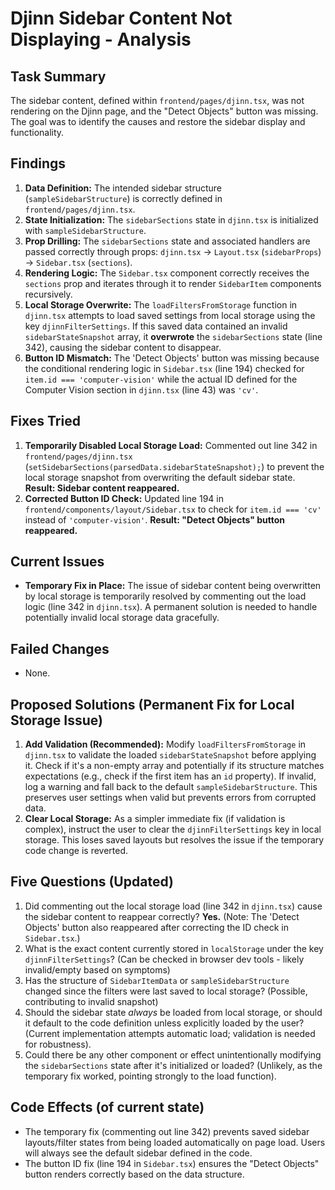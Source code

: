# Djinn Sidebar Content Not Displaying - Analysis

## Task Summary
The sidebar content, defined within `frontend/pages/djinn.tsx`, was not rendering on the Djinn page, and the "Detect Objects" button was missing. The goal was to identify the causes and restore the sidebar display and functionality.

## Findings
1.  **Data Definition:** The intended sidebar structure (`sampleSidebarStructure`) is correctly defined in `frontend/pages/djinn.tsx`.
2.  **State Initialization:** The `sidebarSections` state in `djinn.tsx` is initialized with `sampleSidebarStructure`.
3.  **Prop Drilling:** The `sidebarSections` state and associated handlers are passed correctly through props: `djinn.tsx` -> `Layout.tsx` (`sidebarProps`) -> `Sidebar.tsx` (`sections`).
4.  **Rendering Logic:** The `Sidebar.tsx` component correctly receives the `sections` prop and iterates through it to render `SidebarItem` components recursively.
5.  **Local Storage Overwrite:** The `loadFiltersFromStorage` function in `djinn.tsx` attempts to load saved settings from local storage using the key `djinnFilterSettings`. If this saved data contained an invalid `sidebarStateSnapshot` array, it **overwrote** the `sidebarSections` state (line 342), causing the sidebar content to disappear.
6.  **Button ID Mismatch:** The 'Detect Objects' button was missing because the conditional rendering logic in `Sidebar.tsx` (line 194) checked for `item.id === 'computer-vision'` while the actual ID defined for the Computer Vision section in `djinn.tsx` (line 43) was `'cv'`.

## Fixes Tried
1.  **Temporarily Disabled Local Storage Load:** Commented out line 342 in `frontend/pages/djinn.tsx` (`setSidebarSections(parsedData.sidebarStateSnapshot);`) to prevent the local storage snapshot from overwriting the default sidebar state. **Result: Sidebar content reappeared.**
2.  **Corrected Button ID Check:** Updated line 194 in `frontend/components/layout/Sidebar.tsx` to check for `item.id === 'cv'` instead of `'computer-vision'`. **Result: "Detect Objects" button reappeared.**

## Current Issues
*   **Temporary Fix in Place:** The issue of sidebar content being overwritten by local storage is temporarily resolved by commenting out the load logic (line 342 in `djinn.tsx`). A permanent solution is needed to handle potentially invalid local storage data gracefully.

## Failed Changes
*   None.

## Proposed Solutions (Permanent Fix for Local Storage Issue)
1.  **Add Validation (Recommended):** Modify `loadFiltersFromStorage` in `djinn.tsx` to validate the loaded `sidebarStateSnapshot` before applying it. Check if it's a non-empty array and potentially if its structure matches expectations (e.g., check if the first item has an `id` property). If invalid, log a warning and fall back to the default `sampleSidebarStructure`. This preserves user settings when valid but prevents errors from corrupted data.
2.  **Clear Local Storage:** As a simpler immediate fix (if validation is complex), instruct the user to clear the `djinnFilterSettings` key in local storage. This loses saved layouts but resolves the issue if the temporary code change is reverted.

## Five Questions (Updated)
1.  Did commenting out the local storage load (line 342 in `djinn.tsx`) cause the sidebar content to reappear correctly? **Yes.** (Note: The 'Detect Objects' button also reappeared after correcting the ID check in `Sidebar.tsx`.)
2.  What is the exact content currently stored in `localStorage` under the key `djinnFilterSettings`? (Can be checked in browser dev tools - likely invalid/empty based on symptoms)
3.  Has the structure of `SidebarItemData` or `sampleSidebarStructure` changed since the filters were last saved to local storage? (Possible, contributing to invalid snapshot)
4.  Should the sidebar state *always* be loaded from local storage, or should it default to the code definition unless explicitly loaded by the user? (Current implementation attempts automatic load; validation is needed for robustness).
5.  Could there be any other component or effect unintentionally modifying the `sidebarSections` state after it's initialized or loaded? (Unlikely, as the temporary fix worked, pointing strongly to the load function).

## Code Effects (of current state)
*   The temporary fix (commenting out line 342) prevents saved sidebar layouts/filter states from being loaded automatically on page load. Users will always see the default sidebar defined in the code.
*   The button ID fix (line 194 in `Sidebar.tsx`) ensures the "Detect Objects" button renders correctly based on the data structure.